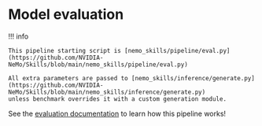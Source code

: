 # Model evaluation

!!! info

    This pipeline starting script is [nemo_skills/pipeline/eval.py](https://github.com/NVIDIA-NeMo/Skills/blob/main/nemo_skills/pipeline/eval.py)

    All extra parameters are passed to [nemo_skills/inference/generate.py](https://github.com/NVIDIA-NeMo/Skills/blob/main/nemo_skills/inference/generate.py)
    unless benchmark overrides it with a custom generation module.

See the [evaluation documentation](../evaluation/index.md) to learn how this pipeline works!